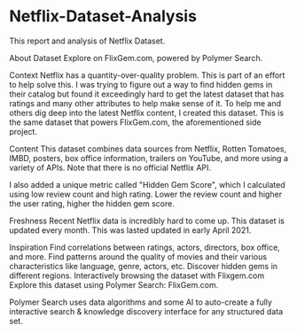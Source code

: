 # Netflix-Dataset-Analysis
This report and analysis of Netflix Dataset.

About Dataset
Explore on FlixGem.com, powered by Polymer Search.

Context
Netflix has a quantity-over-quality problem. This is part of an effort to help solve this. I was trying to figure out a way to find hidden gems in their catalog but found it exceedingly hard to get the latest dataset that has ratings and many other attributes to help make sense of it. To help me and others dig deep into the latest Netflix content, I created this dataset. This is the same dataset that powers FlixGem.com, the aforementioned side project.

Content
This dataset combines data sources from Netflix, Rotten Tomatoes, IMBD, posters, box office information, trailers on YouTube, and more using a variety of APIs. Note that there is no official Netflix API.

I also added a unique metric called "Hidden Gem Score", which I calculated using low review count and high rating. Lower the review count and higher the user rating, higher the hidden gem score.

Freshness
Recent Netflix data is incredibly hard to come up. This dataset is updated every month. This was lasted updated in early April 2021.

Inspiration
Find correlations between ratings, actors, directors, box office, and more.
Find patterns around the quality of movies and their various characteristics like language, genre, actors, etc.
Discover hidden gems in different regions.
Interactively browsing the dataset with Flixgem.com
Explore this dataset using Polymer Search: FlixGem.com.

Polymer Search uses data algorithms and some AI to auto-create a fully interactive search & knowledge discovery interface for any structured data set.
